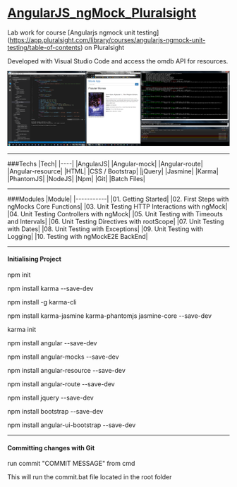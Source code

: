 # [AngularJS_ngMock_Pluralsight](https://www.pluralsight.com/courses/angularjs-ngmock-unit-testing)


Lab work for course [Angularjs ngmock unit testing] (https://app.pluralsight.com/library/courses/angularjs-ngmock-unit-testing/table-of-contents) on Pluralsight

Developed with Visual Studio Code and access the omdb API for resources.

![TDD](https://github.com/Apollo013/AngularJS_ngMock_Pluralsight/blob/master/Screenshot.png?raw=true "TDD Screen shot")

---

###Techs
|Tech|
|----|
|AngularJS|
|Angular-mock|
|Angular-route|
|Angular-resource|
|HTML|
|CSS / Bootstrap|
|jQuery|
|Jasmine|
|Karma|
|PhantomJS|
|NodeJS|
|Npm|
|Git|
|Batch Files|

---

###Modules
|Module|
|-----------|
|01. Getting Started|
|02. First Steps with ngMocks Core Functions|
|03. Unit Testing HTTP Interactions with ngMock|
|04. Unit Testing Controllers with ngMock|
|05. Unit Testing with Timeouts and Intervals|
|06. Unit Testing Directives with rootScope|
|07. Unit Testing with Dates|
|08. Unit Testing with Exceptions|
|09. Unit Testing with Logging|
|10. Testing with ngMockE2E BackEnd|

---

#### Initialising Project
npm init

npm install karma --save-dev

npm install -g karma-cli

npm install karma-jasmine karma-phantomjs jasmine-core --save-dev

karma init

npm install angular --save-dev

npm install angular-mocks --save-dev

npm install angular-resource --save-dev

npm install angular-route --save-dev

npm install jquery --save-dev

npm install bootstrap --save-dev

npm install angular-ui-bootstrap --save-dev

---

#### Committing changes with Git
run commit "COMMIT MESSAGE" from cmd

This will run the commit.bat file located in the root folder

